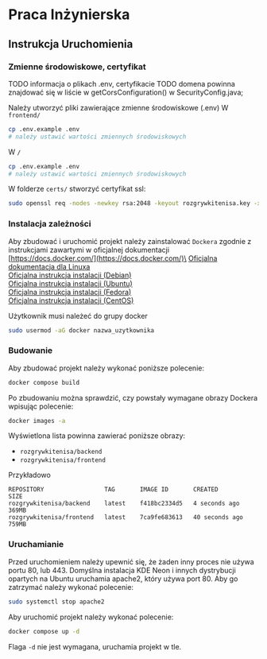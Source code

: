 # Praca Inżynierska

## Instrukcja Uruchomienia

### Zmienne środowiskowe, certyfikat

TODO informacja o plikach .env, certyfikacie
TODO domena powinna znajdować się w liście w getCorsConfiguration() w SecurityConfig.java; 

Należy utworzyć pliki zawierające zmienne środowiskowe (.env)
W `frontend/`
```bash
cp .env.example .env
# należy ustawić wartości zmiennych środowiskowych
```

W `/`
```bash
cp .env.example .env
# należy ustawić wartości zmiennych środowiskowych
```

W folderze `certs/` stworzyć certyfikat ssl:
```bash
sudo openssl req -nodes -newkey rsa:2048 -keyout rozgrywkitenisa.key -x509 -out rozgrywkitenisa.crt
```




### Instalacja zależności

Aby zbudować i uruchomić projekt należy zainstalować `Dockera` zgodnie z instrukcjami zawartymi w oficjalnej dokumentacji\
[https://docs.docker.com/](https://docs.docker.com/)\
[Oficjalna dokumentacja dla Linuxa](https://docs.docker.com/engine/install/)\
[Oficjalna instrukcja instalacji (Debian)](https://docs.docker.com/engine/install/debian/)\
[Oficjalna instrukcja instalacji (Ubuntu)](https://docs.docker.com/engine/install/ubuntu/)\
[Oficjalna instrukcja instalacji (Fedora)](https://docs.docker.com/engine/install/fedora/)\
[Oficjalna instrukcja instalacji (CentOS)](https://docs.docker.com/engine/install/centos/)

Użytkownik musi należeć do grupy docker

```bash
sudo usermod -aG docker nazwa_uzytkownika
```

### Budowanie

Aby zbudować projekt należy wykonać poniższe polecenie:

```bash
docker compose build
```

Po zbudowaniu można sprawdzić, czy powstały wymagane obrazy Dockera wpisując polecenie:

```bash
docker images -a
```

Wyświetlona lista powinna zawierać poniższe obrazy:

-   `rozgrywkitenisa/backend`
-   `rozgrywkitenisa/frontend`

Przykładowo

```
REPOSITORY                 TAG       IMAGE ID       CREATED         SIZE
rozgrywkitenisa/backend    latest    f418bc2334d5   4 seconds ago   369MB
rozgrywkitenisa/frontend   latest    7ca9fe683613   40 seconds ago  759MB

```

### Uruchamianie

Przed uruchomieniem należy upewnić się, że żaden inny proces nie używa portu 80, lub 443.
Domyślna instalacja KDE Neon i innych dystrybucji opartych na Ubuntu uruchamia apache2, który używa port 80.
Aby go zatrzymać należy wykonać polecenie:

```bash
sudo systemctl stop apache2
```

Aby uruchomić projekt należy wykonać polecenie:

```bash
docker compose up -d
```

Flaga `-d` nie jest wymagana, uruchamia projekt w tle.
